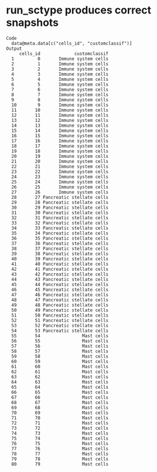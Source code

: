 # run_sctype produces correct snapshots

    Code
      data@meta.data[c("cells_id", "customclassif")]
    Output
         cells_id             customclassif
      1         0       Immune system cells
      2         1       Immune system cells
      3         2       Immune system cells
      4         3       Immune system cells
      5         4       Immune system cells
      6         5       Immune system cells
      7         6       Immune system cells
      8         7       Immune system cells
      9         8       Immune system cells
      10        9       Immune system cells
      11       10       Immune system cells
      12       11       Immune system cells
      13       12       Immune system cells
      14       13       Immune system cells
      15       14       Immune system cells
      16       15       Immune system cells
      17       16       Immune system cells
      18       17       Immune system cells
      19       18       Immune system cells
      20       19       Immune system cells
      21       20       Immune system cells
      22       21       Immune system cells
      23       22       Immune system cells
      24       23       Immune system cells
      25       24       Immune system cells
      26       25       Immune system cells
      27       26       Immune system cells
      28       27 Pancreatic stellate cells
      29       28 Pancreatic stellate cells
      30       29 Pancreatic stellate cells
      31       30 Pancreatic stellate cells
      32       31 Pancreatic stellate cells
      33       32 Pancreatic stellate cells
      34       33 Pancreatic stellate cells
      35       34 Pancreatic stellate cells
      36       35 Pancreatic stellate cells
      37       36 Pancreatic stellate cells
      38       37 Pancreatic stellate cells
      39       38 Pancreatic stellate cells
      40       39 Pancreatic stellate cells
      41       40 Pancreatic stellate cells
      42       41 Pancreatic stellate cells
      43       42 Pancreatic stellate cells
      44       43 Pancreatic stellate cells
      45       44 Pancreatic stellate cells
      46       45 Pancreatic stellate cells
      47       46 Pancreatic stellate cells
      48       47 Pancreatic stellate cells
      49       48 Pancreatic stellate cells
      50       49 Pancreatic stellate cells
      51       50 Pancreatic stellate cells
      52       51 Pancreatic stellate cells
      53       52 Pancreatic stellate cells
      54       53 Pancreatic stellate cells
      55       54                Mast cells
      56       55                Mast cells
      57       56                Mast cells
      58       57                Mast cells
      59       58                Mast cells
      60       59                Mast cells
      61       60                Mast cells
      62       61                Mast cells
      63       62                Mast cells
      64       63                Mast cells
      65       64                Mast cells
      66       65                Mast cells
      67       66                Mast cells
      68       67                Mast cells
      69       68                Mast cells
      70       69                Mast cells
      71       70                Mast cells
      72       71                Mast cells
      73       72                Mast cells
      74       73                Mast cells
      75       74                Mast cells
      76       75                Mast cells
      77       76                Mast cells
      78       77                Mast cells
      79       78                Mast cells
      80       79                Mast cells


